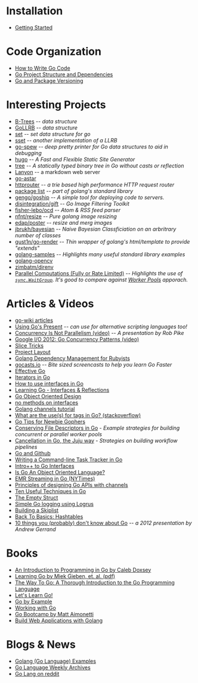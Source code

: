 Installation
============

* [Getting Started](http://golang.org/doc/code.html)

Code Organization
=================

* [How to Write Go Code](http://golang.org/doc/code.html)
* [Go Project Structure and Dependencies](http://zduck.com/2014/go-project-structure-and-dependencies/)
* [Go and Package Versioning](http://zduck.com/2014/go-and-package-versioning/)

Interesting Projects
====================

* [B-Trees](http://godoc.org/bitbucket.org/santucco/btree) -- _data structure_
* [GoLLRB](https://github.com/petar/GoLLRB) -- _data structure_
* [set](https://github.com/fatih/set) -- _set data structure for go_
* [sset](https://github.com/nes1983/sset) -- _another implementation of a LLRB_
* [go-spew](https://github.com/davecgh/go-spew) -- _deep pretty printer for Go data structures to aid in debugging_
* [hugo](https://github.com/spf13/hugo) -- _A Fast and Flexible Static Site Generator_
* [tree](https://github.com/natefinch/tree) -- _A statically typed binary tree in Go without casts or reflection_
* [Lanyon](https://github.com/mkaz/lanyon) -- a markdown web server
* [go-astar](https://github.com/beefsack/go-astar)
* [httprouter](http://godoc.org/github.com/julienschmidt/httprouter) -- _a trie based high performance HTTP request router_
* [package list](http://golang.org/pkg/container/list) -- _part of golang's standard library_
* [gengo/goship](https://github.com/gengo/goship) -- _A simple tool for deploying code to servers._
* [disintegration/gift](https://github.com/disintegration/gift) -- _Go Image Filtering Toolkit_
* [fisher-lebo/ocd](https://github.com/fisher-lebo/ocd) -- _Atom & RSS feed parser_
* [nfnt/resize](https://github.com/nfnt/resize) -- _Pure golang image resizing_
* [edap/poster](https://github.com/edap/poster) -- _resize and merg images_
* [jbrukh/bayesian](https://github.com/jbrukh/bayesian) -- _Naive Bayesian Classficiation on an arbritrary number of classes_
* [gust1n/go-render](https://github.com/gust1n/go-render) -- _Thin wrapper of golang's html/template to provide "extends"_
* [golang-samples](https://github.com/golang-samples) -- _Highlights many useful standard library examples_
* [golang-opencv](https://github.com/lazywei/go-opencv)
* [zimbatm/direnv](https://github.com/zimbatm/direnv)
* [Parallel Computations (Fully or Rate Limited)](https://gist.github.com/campoy/8874609) -- _Highlights the use of [`sync.WaitGroup`](http://golang.org/pkg/sync/#example_WaitGroup). It's good to compare against [Worker Pools](https://gobyexample.com/worker-pools) apporach._

Articles & Videos
=================

* [go-wiki articles](https://code.google.com/p/go-wiki/wiki/Articles)
* [Using Go's Present](http://pythonadventures.wordpress.com/2014/02/14/using-gos-present-with-python-code-snippets/) -- _can use for alternative scripting languages too!_
* [Concurrency Is Not Parallelism (video)](http://www.youtube.com/watch?v=cN_DpYBzKso&list=WLv9WVNSQzfZux8uut7Tzfrg8InGixDGn5) -- _A presentation by Rob Pike_
* [Google I/O 2012: Go Concurrency Patterns (video)](http://www.youtube.com/watch?v=f6kdp27TYZs&list=WLv9WVNSQzfZux8uut7Tzfrg8InGixDGn5)
* [Slice Tricks](https://code.google.com/p/go-wiki/wiki/SliceTricks)
* [Project Layout](https://github.com/jmcvetta/golang-for-python-programmers/blob/master/source/layout.rst)
* [Golang Dependency Management for Rubyists](http://www.stovepipestudios.com/blog/2013/02/go-dependency-management.html)
* [gocasts.io](https://gocasts.io/) -- _Bite sized screencasts to help you learn Go Faster_
* [Effective Go](http://golang.org/doc/effective_go.html)
* [Iterators in Go](http://ewencp.org/blog/golang-iterators/)
* [How to use interfaces in Go](http://jordanorelli.tumblr.com/post/32665860244/how-to-use-interfaces-in-go)
* [Learning Go - Interfaces & Reflections](http://www.laktek.com/2012/02/13/learning-go-interfaces-reflections/)
* [Go Object Oriented Design](http://nathany.com/good/)
* [no methods on interfaces](http://gowithconfidence.tumblr.com/post/31735316104/interface-methods)
* [Golang channels tutorial](http://guzalexander.com/2013/12/06/golang-channels-tutorial.html)
* [What are the use(s) for tags in Go? (stackoverflow)](http://stackoverflow.com/questions/10858787/what-are-the-uses-for-tags-in-go)
* [Go Tips for Newbie Gophers](http://blog.natefinch.com/2014/03/go-tips-for-newbie-gophers.html?m=1)
* [Conserving File Descriptors in Go](http://burke.libbey.me/conserving-file-descriptors-in-go/) - _Example strategies for building concurrent or parallel worker pools_
* [Cancellation in Go, the Juju way](https://rogpeppe.wordpress.com/2014/03/15/cancellation-in-go-the-juju-way/) - _Strategies on building workflow pipelines_
* [Go and Github](http://blog.natefinch.com/2014/03/go-and-github.html)
* [Writing a Command-line Task Tracker in Go](http://takemikazuchi.github.io/2014/04/06/command-line-task-tracker-in-go/)
* [Intro++ to Go Interfaces](http://blog.natefinch.com/2014/05/intro-to-go-interfaces.html)
* [Is Go An Object Oriented Language?](http://spf13.com/post/is-go-object-oriented)
* [EMR Streaming in Go (NYTimes)](http://open.blogs.nytimes.com/2014/07/10/emr-streaming-in-go/?_php=true&_type=blogs&_r=0)
* [Principles of designing Go APIs with channels](https://inconshreveable.com/07-08-2014/principles-of-designing-go-apis-with-channels/)
* [Ten Useful Techniques in Go](http://arslan.io/ten-useful-techniques-in-go)
* [The Empty Struct](http://dave.cheney.net/2014/03/25/the-empty-struct)
* [Simple Go logging using Logrus](http://sergiotapia.me/simple-go-logging-using-logrus/)
* [Building a Skiplist](http://openmymind.net/Building-A-Skiplist/)
* [Back To Basics: Hashtables](http://openmymind.net/Back-To-Basics-Hashtables/)
* [10 things you (probably) don't know about Go](https://talks.golang.org/2012/10things.slide#1) -- _a 2012 presentation by Andrew Gerrand_

Books
=====

* [An Introduction to Programming in Go by Caleb Doxsey](http://www.golang-book.com/)
* [Learning Go by Miek Gieben, et. al. (pdf)](http://archive.miek.nl/files/go/Learning-Go-latest.pdf)
* [The Way To Go: A Thorough Introduction to the Go Programming Language](https://archive.org/details/TheWayToGo)
* [Let's Learn Go!](http://go-book.appspot.com/)
* [Go by Example](https://gobyexample.com/)
* [Working with Go](https://github.com/mkaz/working-with-go)
* [Go Bootcamp by Matt Aimonetti](http://www.golangbootcamp.com/book)
* [Build Web Applications with Golang](https://github.com/Unknwon/build-web-application-with-golang_EN)

Blogs & News
============

* [Golang (Go Language) Examples](http://golang-examples.tumblr.com/)
* [Go Language Weekly Archives](http://www.golangweekly.com/archive/)
* [Go Lang on reddit](http://www.reddit.com/r/golang)
